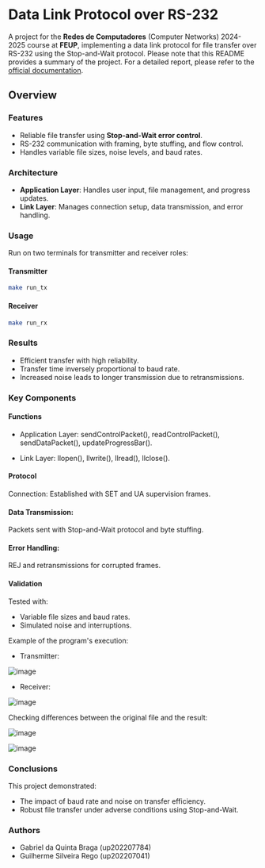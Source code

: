 # Data Link Protocol over RS-232

A project for the **Redes de Computadores** (Computer Networks) 2024-2025 course at **FEUP**, implementing a data link protocol for file transfer over RS-232 using the Stop-and-Wait protocol. Please note that this README provides a summary of the project. For a detailed report, please refer to the [official documentation](https://github.com/GuilhermeRego/RCOM-Lab1/blob/main/RCOM_REPORT_LAB1_T9_up202207041_up202207784.pdf).

## Overview
### Features
- Reliable file transfer using **Stop-and-Wait error control**.
- RS-232 communication with framing, byte stuffing, and flow control.
- Handles variable file sizes, noise levels, and baud rates.

### Architecture
- **Application Layer**: Handles user input, file management, and progress updates.
- **Link Layer**: Manages connection setup, data transmission, and error handling.

### Usage
Run on two terminals for transmitter and receiver roles:

#### Transmitter
```bash
make run_tx
```

#### Receiver
```bash
make run_rx
```

### Results
- Efficient transfer with high reliability.
- Transfer time inversely proportional to baud rate.
- Increased noise leads to longer transmission due to retransmissions.

### Key Components
#### Functions
- Application Layer:
sendControlPacket(), readControlPacket(), sendDataPacket(), updateProgressBar().

- Link Layer:
llopen(), llwrite(), llread(), llclose().

#### Protocol
Connection: Established with SET and UA supervision frames.

#### Data Transmission:
Packets sent with Stop-and-Wait protocol and byte stuffing.

#### Error Handling:
REJ and retransmissions for corrupted frames.

#### Validation
Tested with:

- Variable file sizes and baud rates.
- Simulated noise and interruptions.

Example of the program's execution:
- Transmitter:

![image](https://github.com/user-attachments/assets/a90bd864-6a9b-4535-85e6-931e78672cce)

- Receiver:

![image](https://github.com/user-attachments/assets/1593929d-372b-4a4f-a7dc-7dd9070ea659)

Checking differences between the original file and the result:

![image](https://github.com/user-attachments/assets/7faa9525-65fb-4d3f-a7d4-1733c6eb6f24)

![image](https://github.com/user-attachments/assets/02ed0211-784e-4bea-bc42-bdd32a7a6131)


### Conclusions
This project demonstrated:

- The impact of baud rate and noise on transfer efficiency.
- Robust file transfer under adverse conditions using Stop-and-Wait.

### Authors
- Gabriel da Quinta Braga (up202207784)
- Guilherme Silveira Rego (up202207041)
